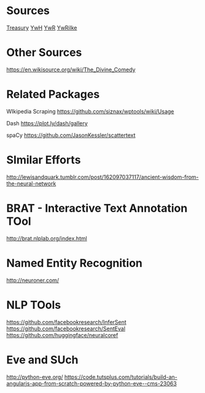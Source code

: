 
# Sources
[Treasury](https://rengu.yoyoweb.com/books/Non-Fiction/Perry%20-%20The%20Spiritual%20Ascent.pdf)
[YwH](https://rengu.yoyoweb.com/books/Poetry/A%20Year%20with%20Hafiz.pdf)
[YwR](http://rumidays.blogspot.com/2010/07/)
[YwRilke](http://yearwithrilke.blogspot.com/2011/07/)

# Other Sources
https://en.wikisource.org/wiki/The_Divine_Comedy



# Related Packages

WIkipedia Scraping
https://github.com/siznax/wptools/wiki/Usage

Dash
https://plot.ly/dash/gallery

spaCy
https://github.com/JasonKessler/scattertext

# SImilar Efforts
http://lewisandquark.tumblr.com/post/162097037117/ancient-wisdom-from-the-neural-network

# BRAT - Interactive Text Annotation TOol
http://brat.nlplab.org/index.html

# Named Entity Recognition
http://neuroner.com/

# NLP TOols
https://github.com/facebookresearch/InferSent
https://github.com/facebookresearch/SentEval
https://github.com/huggingface/neuralcoref

# Eve and SUch
http://python-eve.org/
https://code.tutsplus.com/tutorials/build-an-angularjs-app-from-scratch-powered-by-python-eve--cms-23063

